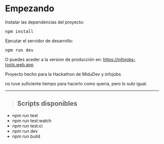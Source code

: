 # Empezando

Instalar las dependencias del proyecto:

<pre>npm install</pre>

Ejecutar el servidor de desarrollo:

<pre>npm run dev</pre>

O puedes aceder a la version de producción en: https://infojobs-tools.web.app

Proyecto hecho para la Hackathon de MiduDev y infojobs

no tuve suficiente tiempo para hacerlo como queria, pero lo subi igual.

<hr />

> ## Scripts disponibles

-   npm run test
-   npm run test:watch
-   npm run test:ci
-   npm run dev
-   npm run build

<br/>

